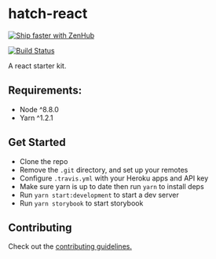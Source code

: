 # hatch-react

[![Ship faster with ZenHub](https://raw.githubusercontent.com/ZenHubIO/support/master/zenhub-badge.png)](https://zenhub.com)

[![Build Status](https://travis-ci.com/axiomzen/hatch-react.svg?token=JLgpsrQURqM6hUjQoYCf&branch=master)](https://travis-ci.com/axiomzen/hatch-react)

A react starter kit.

## Requirements:

- Node ^8.8.0
- Yarn ^1.2.1

## Get Started

- Clone the repo
- Remove the `.git` directory, and set up your remotes
- Configure `.travis.yml` with your Heroku apps and API key
- Make sure yarn is up to date then run `yarn` to install deps
- Run `yarn start:development` to start a dev server
- Run `yarn storybook` to start storybook

## Contributing

Check out the [contributing guidelines.](.github/CONTRIBUTING.md)
